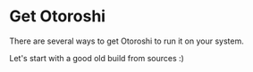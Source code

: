 # Get Otoroshi

There are several ways to get Otoroshi to run it on your system.

Let's start with a good old build from sources :)